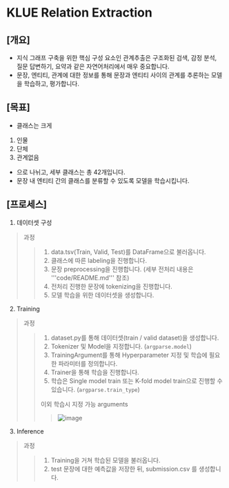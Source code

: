 KLUE Relation Extraction
========================

[개요]
-----
- 지식 그래프 구축을 위한 핵심 구성 요소인 관계추출은 구조화된 검색, 감정 분석, 질문 답변하기, 요약과 같은 자연어처리에서 매우 중요합니다.
- 문장, 엔티티, 관계에 대한 정보를 통해 문장과 엔티티 사이의 관계를 추론하는 모델을 학습하고, 평가합니다.

[목표]
-----
- 클래스는 크게
1. 인물
2. 단체
3. 관계없음
- 으로 나뉘고, 세부 클래스는 총 42개입니다.
- 문장 내 엔티티 간의 클래스를 분류할 수 있도록 모델을 학습시킵니다.

[프로세스]
--------
1. 데이터셋 구성
> 과정
>> 1. data.tsv(Train, Valid, Test)를 DataFrame으로 불러옵니다.
>> 2. 클래스에 따른 labeling을 진행합니다.
>> 3. 문장 preprocessing을 진행합니다. (세부 전처리 내용은 '''code/README.md''' 참조)
>> 4. 전처리 진행한 문장에 tokenizing을 진행합니다.
>> 5. 모델 학습을 위한 데이터셋을 생성합니다.
>>

2. Training
> 과정
>> 1. dataset.py를 통해 데이터셋(train / valid dataset)을 생성합니다.
>> 2. Tokenizer 및 Model을 지정합니다. (```argparse.model```)
>> 3. TrainingArgument를 통해 Hyperparameter 지정 및 학습에 필요한 파라미터를 정의합니다.
>> 4. Trainer을 통해 학습을 진행합니다.
>> 5. 학습은 Single model train 또는 K-fold model train으로 진행할 수 있습니다. (```argparse.train_type```)
>>
>> 이외 학습시 지정 가능 arguments
>>> ![image](https://user-images.githubusercontent.com/33143335/115949302-0f9d6d80-a50f-11eb-9ebd-9ac712e9fab3.png)
>>>

3. Inference
> 과정
>> 1. Training을 거쳐 학습된 모델을 불러옵니다.
>> 2. test 문장에 대한 예측값을 저장한 뒤, submission.csv 를 생성합니다.
